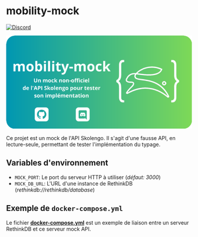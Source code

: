 # mobility-mock

[![Discord](https://img.shields.io/discord/1095829734211977276?label=Discord&style=flat-square)](https://discord.gg/9u69mxsFT6)

<p align="center">
  <img src="https://github.com/The-Rabbit-Team/.github/blob/master/banners/mobility-mock.png?raw=true" />
</p>

Ce projet est un mock de l'API Skolengo. Il s'agit d'une fausse API, en lecture-seule, permettant de tester l'implémentation du typage.

## Variables d'environnement
* `MOCK_PORT`: Le port du serveur HTTP à utiliser (*défaut: 3000*)
* `MOCK_DB_URL`: L'URL d'une instance de RethinkDB (*rethinkdb://rethinkdb/database*)

## Exemple de `docker-compose.yml`
Le fichier **[docker-compose.yml](./docker-compose.yml)** est un exemple de liaison entre un serveur RethinkDB et ce serveur mock API.
